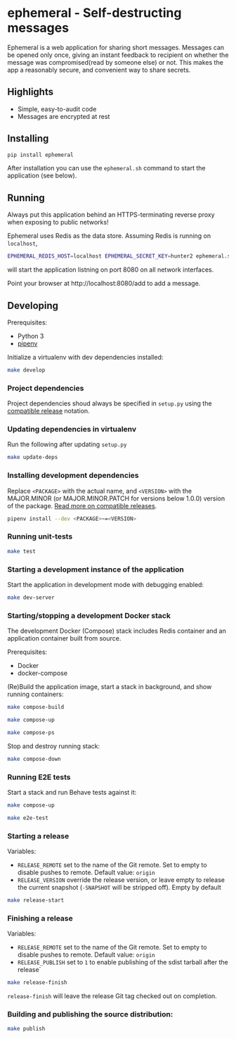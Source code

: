 # ephemeral - Self-destructing messages

Ephemeral is a web application for sharing short messages. Messages can be opened
only once, giving an instant feedback to recipient on whether the message was
compromised(read by someone else) or not. This makes the app a reasonably secure,
and convenient way to share secrets.

## Highlights

- Simple, easy-to-audit code
- Messages are encrypted at rest


## Installing

```sh
pip install ephemeral
```

After installation you can use the `ephemeral.sh` command to start the
application (see below).


## Running

Always put this application behind an HTTPS-terminating reverse proxy when exposing to
public networks!

Ephemeral uses Redis as the data store. Assuming Redis is running on `localhost`,

```sh
EPHEMERAL_REDIS_HOST=localhost EPHEMERAL_SECRET_KEY=hunter2 ephemeral.sh 0.0.0.0:8080
```

will start the application listning on port 8080 on all network interfaces.

Point your browser at http://localhost:8080/add to add a message.


## Developing

Prerequisites:

- Python 3
- [pipenv](https://docs.pipenv.org/en/latest/#install-pipenv-today)

Initialize a virtualenv with dev dependencies installed:

```sh
make develop
```


### Project dependencies

Project dependencies shoud always be specified in `setup.py` using the
[compatible release](https://www.python.org/dev/peps/pep-0440/#compatible-release)
notation.


### Updating dependencies in virtualenv

Run the following after updating `setup.py`

```sh
make update-deps
```


### Installing development dependencies

Replace `<PACKAGE>` with the actual name, and `<VERSION>` with the MAJOR.MINOR
(or MAJOR.MINOR.PATCH for versions below 1.0.0) version of the package.
[Read more on compatible releases](https://www.python.org/dev/peps/pep-0440/#compatible-release).

```sh
pipenv install --dev <PACKAGE>~=<VERSION>
```


### Running unit-tests

```sh
make test
```


### Starting a development instance of the application

Start the application in development mode with debugging enabled:

```sh
make dev-server
```


### Starting/stopping a development Docker stack

The development Docker (Compose) stack includes Redis container and an application
container built from source.

Prerequisites:

- Docker
- docker-compose

(Re)Build the application image, start a stack in background, and show running containers:

```sh
make compose-build

make compose-up

make compose-ps
```

Stop and destroy running stack:

```sh
make compose-down
```


### Running E2E tests

Start a stack and run Behave tests against it:

```sh
make compose-up

make e2e-test
```


### Starting a release

Variables:

- `RELEASE_REMOTE` set to the name of the Git remote. Set to empty to disable pushes to
remote. Default value: `origin`
- `RELEASE_VERSION` override the release version, or leave empty to release the current
snapshot (`-SNAPSHOT` will be stripped off). Empty by default

```sh
make release-start
```


### Finishing a release

Variables:

- `RELEASE_REMOTE` set to the name of the Git remote. Set to empty to disable pushes to
remote. Default value: `origin`
- `RELEASE_PUBLISH` set to `1` to enable publishing of the sdist tarball after the release`

```sh
make release-finish
```

`release-finish` will leave the release Git tag checked out on completion.


### Building and publishing the source distribution:

```sh
make publish
```
